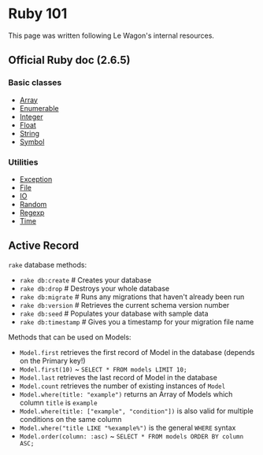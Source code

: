# Ruby 101

This page was written following Le Wagon's internal resources.

## Official Ruby doc (2.6.5)

### Basic classes
* [Array](https://ruby-doc.org/core-2.6.5/Array.html/)
* [Enumerable](https://ruby-doc.org/core-2.6.5/Enumerable.html/)
* [Integer](https://ruby-doc.org/core-2.6.5/Integer.html/)
* [Float](https://ruby-doc.org/core-2.6.5/Float.html/)
* [String](https://ruby-doc.org/core-2.6.5/String.html/)
* [Symbol](https://ruby-doc.org/core-2.6.5/Symbol.html/)

### Utilities
* [Exception](https://ruby-doc.org/core-2.6.5/Exception.html/)
* [File](https://ruby-doc.org/core-2.6.5/File.html/)
* [IO](https://ruby-doc.org/core-2.6.5/IO.html/)
* [Random](https://ruby-doc.org/core-2.6.5/Random.html/)
* [Regexp](https://ruby-doc.org/core-2.6.5/Regexp.html/)
* [Time](https://ruby-doc.org/core-2.6.5/Time.html/)

## Active Record

`rake` database methods:
* `rake db:create` # Creates your database
* `rake db:drop` # Destroys your whole database
* `rake db:migrate` # Runs any migrations that haven't already been run
* `rake db:version` # Retrieves the current schema version number
* `rake db:seed` # Populates your database with sample data
* `rake db:timestamp` # Gives you a timestamp for your migration file name

Methods that can be used on Models:
* `Model.first` retrieves the first record of Model in the database (depends on the Primary key!)
* `Model.first(10)` ~ `SELECT * FROM models LIMIT 10;`
* `Model.last` retrieves the last record of Model in the database
* `Model.count` retrieves the number of existing instances of `Model`
* `Model.where(title: "example")` returns an Array of Models which column `title` is `example`
* `Model.where(title: ["example", "condition"])` is also valid for multiple conditions on the same column
* `Model.where("title LIKE "%example%")` is the general `WHERE` syntax
* `Model.order(column: :asc)` ~ `SELECT * FROM models ORDER BY column ASC;`


